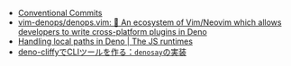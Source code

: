 - [Conventional Commits](https://www.conventionalcommits.org/ja/v1.0.0/)
- [vim-denops/denops.vim: 🐜 An ecosystem of Vim/Neovim which allows developers to write cross-platform plugins in Deno](https://github.com/vim-denops/denops.vim)
- [Handling local paths in Deno | The JS runtimes](https://medium.com/deno-the-complete-reference/handling-paths-in-deno-55f99de96f01)
- [deno-cliffyでCLIツールを作る：`denosay`の実装](https://zenn.dev/kawarimidoll/articles/5559a185156bf4)
